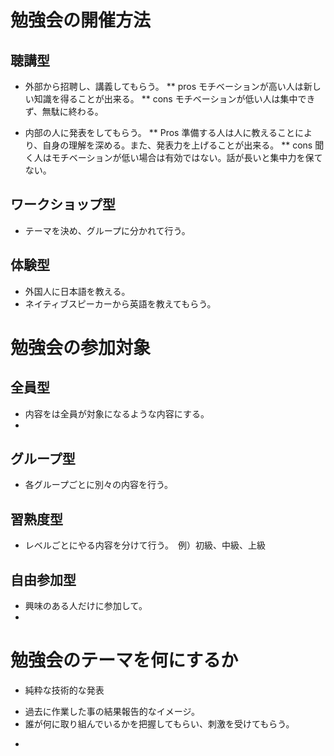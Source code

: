# 勉強会の開催方法

## 聴講型
* 外部から招聘し、講義してもらう。
** pros モチベーションが高い人は新しい知識を得ることが出来る。
** cons モチベーションが低い人は集中できず、無駄に終わる。

* 内部の人に発表をしてもらう。
** Pros 準備する人は人に教えることにより、自身の理解を深める。また、発表力を上げることが出来る。
** cons 聞く人はモチベーションが低い場合は有効ではない。話が長いと集中力を保てない。

## ワークショップ型
* テーマを決め、グループに分かれて行う。

## 体験型
* 外国人に日本語を教える。
* ネイティブスピーカーから英語を教えてもらう。

# 勉強会の参加対象

## 全員型
* 内容をは全員が対象になるような内容にする。
* 
## グループ型
* 各グループごとに別々の内容を行う。

## 習熟度型
* レベルごとにやる内容を分けて行う。　例）初級、中級、上級

## 自由参加型
* 興味のある人だけに参加して。
* 

# 勉強会のテーマを何にするか
+ 純粋な技術的な発表
- 過去に作業した事の結果報告的なイメージ。
- 誰が何に取り組んでいるかを把握してもらい、刺激を受けてもらう。

+
